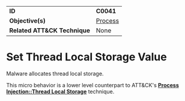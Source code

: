 |||
|---|---|
|**ID**|**C0041**|
|**Objective(s)**|[Process](../process)|
|**Related ATT&CK Technique**|None|


Set Thread Local Storage Value
==============================
Malware allocates thread local storage. 

This micro behavior is a lower level counterpart to ATT&CK's [**Process Injection::Thread Local Storage**](https://attack.mitre.org/techniques/T1055/005) technique.